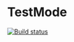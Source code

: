 # TestMode
[![Build status](https://ci.appveyor.com/api/projects/status/lahao9tdnyebonq5?svg=true)](https://ci.appveyor.com/project/UBCh/testmode)
